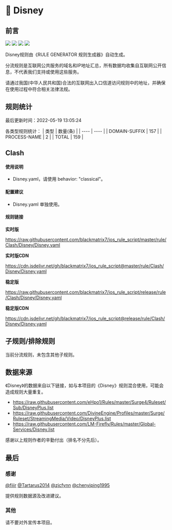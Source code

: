 # 🧸 Disney

## 前言

![](https://shields.io/badge/-移除重复规则-ff69b4) ![](https://shields.io/badge/-DOMAIN与DOMAIN--SUFFIX合并-green) ![](https://shields.io/badge/-DOMAIN--SUFFIX间合并-critical) ![](https://shields.io/badge/-IP--CIDR(6)合并-blueviolet) 

Disney规则由《RULE GENERATOR 规则生成器》自动生成。

分流规则是互联网公共服务的域名和IP地址汇总，所有数据均收集自互联网公开信息，不代表我们支持或使用这些服务。

请通过我国(中华人民共和国)合法的互联网出入口信道访问规则中的地址，并确保在使用过程中符合相关法律法规。

## 规则统计

最后更新时间：2022-05-19 13:05:24

各类型规则统计：
| 类型 | 数量(条)  | 
| ---- | ----  |
| DOMAIN-SUFFIX | 157  | 
| PROCESS-NAME | 2  | 
| TOTAL | 159  | 


## Clash 

#### 使用说明
- Disney.yaml，请使用 behavior: "classical"。

#### 配置建议
- Disney.yaml 单独使用。

#### 规则链接
**实时版**

https://raw.githubusercontent.com/blackmatrix7/ios_rule_script/master/rule/Clash/Disney/Disney.yaml

**实时版CDN**

https://cdn.jsdelivr.net/gh/blackmatrix7/ios_rule_script@master/rule/Clash/Disney/Disney.yaml

**稳定版**

https://raw.githubusercontent.com/blackmatrix7/ios_rule_script/release/rule/Clash/Disney/Disney.yaml

**稳定版CDN**

https://cdn.jsdelivr.net/gh/blackmatrix7/ios_rule_script@release/rule/Clash/Disney/Disney.yaml

## 子规则/排除规则


当前分流规则，未包含其他子规则。

## 数据来源

《Disney》的数据来自以下链接，如与本项目的《Disney》规则混合使用，可能会造成规则大量重复。

- https://raw.githubusercontent.com/eHpo1/Rules/master/Surge4/Ruleset/Sub/DisneyPlus.list
- https://raw.githubusercontent.com/DivineEngine/Profiles/master/Surge/Ruleset/StreamingMedia/Video/DisneyPlus.list
- https://raw.githubusercontent.com/LM-Firefly/Rules/master/Global-Services/Disney.list


感谢以上规则作者的辛勤付出（排名不分先后）。

## 最后

### 感谢

[@fiiir](https://github.com/fiiir) [@Tartarus2014](https://github.com/Tartarus2014) [@zjcfynn](https://github.com/zjcfynn) [@chenyiping1995](https://github.com/chenyiping1995) 

提供规则数据源及改进建议。

### 其他

请不要对外宣传本项目。